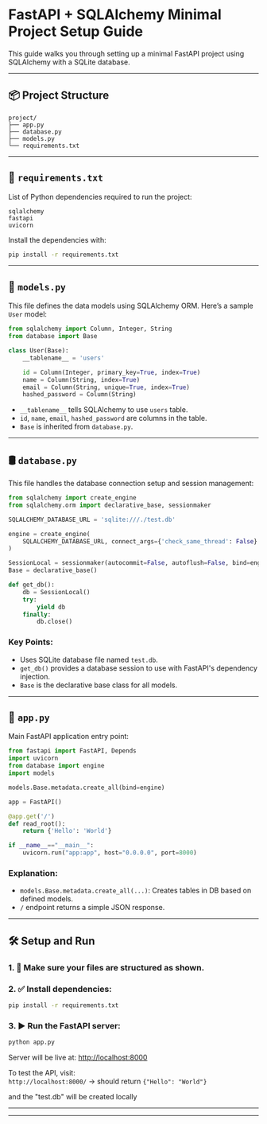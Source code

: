 # FastAPI + SQLAlchemy Minimal Project Setup Guide

This guide walks you through setting up a minimal FastAPI project using SQLAlchemy with a SQLite database.

---

## 📦 Project Structure

```
project/
├── app.py
├── database.py
├── models.py
└── requirements.txt
```

---

## 🧾 `requirements.txt`

List of Python dependencies required to run the project:

```
sqlalchemy
fastapi
uvicorn
```

Install the dependencies with:

```bash
pip install -r requirements.txt
```

---

## 🧱 `models.py`

This file defines the data models using SQLAlchemy ORM. Here’s a sample `User` model:

```python
from sqlalchemy import Column, Integer, String
from database import Base

class User(Base):
    __tablename__ = 'users'

    id = Column(Integer, primary_key=True, index=True)
    name = Column(String, index=True)
    email = Column(String, unique=True, index=True)
    hashed_password = Column(String)
```

- `__tablename__` tells SQLAlchemy to use `users` table.
- `id`, `name`, `email`, `hashed_password` are columns in the table.
- `Base` is inherited from `database.py`.

---

## 🛢️ `database.py`

This file handles the database connection setup and session management:

```python
from sqlalchemy import create_engine
from sqlalchemy.orm import declarative_base, sessionmaker

SQLALCHEMY_DATABASE_URL = 'sqlite:///./test.db'

engine = create_engine(
    SQLALCHEMY_DATABASE_URL, connect_args={'check_same_thread': False}
)

SessionLocal = sessionmaker(autocommit=False, autoflush=False, bind=engine)
Base = declarative_base()

def get_db():
    db = SessionLocal()
    try:
        yield db
    finally:
        db.close()
```

### Key Points:

- Uses SQLite database file named `test.db`.
- `get_db()` provides a database session to use with FastAPI's dependency injection.
- `Base` is the declarative base class for all models.

---

## 🚀 `app.py`

Main FastAPI application entry point:

```python
from fastapi import FastAPI, Depends
import uvicorn
from database import engine
import models

models.Base.metadata.create_all(bind=engine)

app = FastAPI()

@app.get('/')
def read_root():
    return {'Hello': 'World'}

if __name__=="__main__":
    uvicorn.run("app:app", host="0.0.0.0", port=8000)
```

### Explanation:

- `models.Base.metadata.create_all(...)`: Creates tables in DB based on defined models.
- `/` endpoint returns a simple JSON response.

---

## 🛠️ Setup and Run

### 1. 📁 Make sure your files are structured as shown.

### 2. ✅ Install dependencies:

```bash
pip install -r requirements.txt
```

### 3. ▶️ Run the FastAPI server:

```bash
python app.py
```

Server will be live at: [http://localhost:8000](http://localhost:8000)

To test the API, visit:  
`http://localhost:8000/` → should return `{"Hello": "World"}`


and the "test.db" will be created locally

---

---


